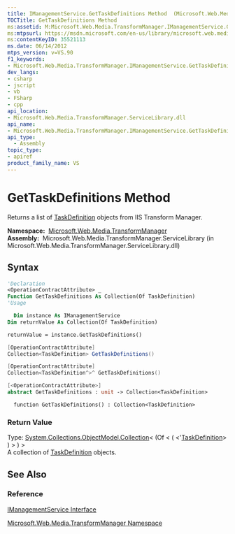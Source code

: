 ```yaml
---
title: IManagementService.GetTaskDefinitions Method  (Microsoft.Web.Media.TransformManager)
TOCTitle: GetTaskDefinitions Method
ms:assetid: M:Microsoft.Web.Media.TransformManager.IManagementService.GetTaskDefinitions
ms:mtpsurl: https://msdn.microsoft.com/en-us/library/microsoft.web.media.transformmanager.imanagementservice.gettaskdefinitions(v=VS.90)
ms:contentKeyID: 35521113
ms.date: 06/14/2012
mtps_version: v=VS.90
f1_keywords:
- Microsoft.Web.Media.TransformManager.IManagementService.GetTaskDefinitions
dev_langs:
- csharp
- jscript
- vb
- FSharp
- cpp
api_location:
- Microsoft.Web.Media.TransformManager.ServiceLibrary.dll
api_name:
- Microsoft.Web.Media.TransformManager.IManagementService.GetTaskDefinitions
api_type:
  - Assembly
topic_type:
- apiref
product_family_name: VS
---
```


# GetTaskDefinitions Method

Returns a list of [TaskDefinition](taskdefinition-class-microsoft-web-media-transformmanager.md) objects from IIS Transform Manager.

**Namespace:**  [Microsoft.Web.Media.TransformManager](microsoft-web-media-transformmanager-namespace.md)  
**Assembly:**  Microsoft.Web.Media.TransformManager.ServiceLibrary (in Microsoft.Web.Media.TransformManager.ServiceLibrary.dll)

## Syntax

```vb
'Declaration
<OperationContractAttribute> _
Function GetTaskDefinitions As Collection(Of TaskDefinition)
'Usage

  Dim instance As IManagementService
Dim returnValue As Collection(Of TaskDefinition)

returnValue = instance.GetTaskDefinitions()
```

```csharp
[OperationContractAttribute]
Collection<TaskDefinition> GetTaskDefinitions()
```

```cpp
[OperationContractAttribute]
Collection<TaskDefinition^>^ GetTaskDefinitions()
```

``` fsharp
[<OperationContractAttribute>]
abstract GetTaskDefinitions : unit -> Collection<TaskDefinition> 
```

```jscript
  function GetTaskDefinitions() : Collection<TaskDefinition>
```

### Return Value

Type: [System.Collections.ObjectModel.Collection](https://msdn.microsoft.com/library/ms132397)\< (Of \< ( \<'[TaskDefinition](taskdefinition-class-microsoft-web-media-transformmanager.md)\> ) \> ) \>  
A collection of [TaskDefinition](taskdefinition-class-microsoft-web-media-transformmanager.md) objects.  

## See Also

### Reference

[IManagementService Interface](imanagementservice-interface-microsoft-web-media-transformmanager.md)

[Microsoft.Web.Media.TransformManager Namespace](microsoft-web-media-transformmanager-namespace.md)

